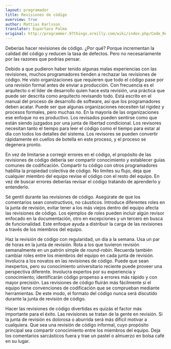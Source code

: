 ```yaml
---
layout: programador
title: Revisiones de código
overview: true
author: Mattias Karlsson
translator: Espartaco Palma
original: http://programmer.97things.oreilly.com/wiki/index.php/Code_Reviews
---
```


Deberías hacer revisiones de código. ¿Por qué? Porque incrementan la
calidad del código y reducen la tasa de defectos. Pero no necesariamente
por las razones que podrías pensar.

Debido a que pudieron haber tenido algunas malas experiencias con las
revisiones, muchos programadores tienden a rechazar las revisiones de
código. He visto organizaciones que requieren que todo el código pase
por una revisión formal antes de enviar a producción. Con frecuencia es
el arquitecto o el líder de desarrollo quien hace esta revisión, una
práctica que puede ser descrita como arquitecto revisando todo. Está
escrito en el manual del proceso de desarrollo de software, así que los
programadores deben acatar. Puede ser que algunas organizaciones
necesiten tal rigidez y procesos formales, pero muchas no. En la mayoría
de las organizaciones ese enfoque no es productivo. Los revisados pueden
sentirse como que están siendo juzgados por una junta de libertad
condicional. Los revisores necesitan tanto el tiempo para leer el código
como el tiempo para estar al día con todos los detalles del sistema. Los
revisores se pueden convertir rápidamente en cuellos de botella en este
proceso, y el proceso se degenera pronto.

En vez de limitarse a corregir errores en el código, el propósito de las
revisiones de código debería ser compartir conocimiento y establecer
guías comunes de codificación. Compartir tu código con otros
programadores habilita la propiedad colectiva de código. No limites su
flujo,  deja que cualquier miembro del equipo revise el código con el
resto del equipo. En vez de buscar errores deberías revisar el código
tratando de aprenderlo y entenderlo.

Sé gentil durante las revisiones de código. Asegúrate de que los
comentarios sean constructivos, no cáusticos. Introduce diferentes roles
en la junta de revisión, evitar tener a los más viejos dentro del equipo
afecta las revisiones de código. Los ejemplos de roles pueden incluir
algún revisor enfocado en la documentación, otro en excepciones y un
tercero en busca de funcionalidad. Este enfoque ayuda a distribuir la
carga de las revisiones a través de los miembros del equipo.

Haz la revisión de código con regularidad, un día a la semana. Usa un
par de horas en la junta de revisión. Rota a los que tuvieron revisión
semanalmente en un patrón simple de _round-robin_. Recuerda también
cambiar roles entre los miembros del equipo en cada junta de revisión.
Involucra a los novatos en las revisiones de código. Puede que sean
inexpertos, pero su conocimiento universitario reciente puede proveer
una perspectiva diferente. Involucra expertos por su experiencia y
conocimiento; identificarán código propenso a errores más rápido y con
mayor precisión. Las revisiones de código fluirán más fácilmente si el
equipo tiene convenciones de codificación que se comprueban mediante
herramientas. De este modo, el formato del código nunca será discutido
durante la junta de revisión de código.

Hacer las revisiones de código divertidas es quizás el factor más
importante para el éxito. Las revisiones se tratan de la gente en
revisión. Si la junta de revisión es dolorosa o aburrida será más
difícil motivar a cualquiera. Que sea una revisión de código informal,
cuyo propósito principal sea compartir conocimiento entre los miembros
del equipo. Deja los comentarios sarcásticos fuera y trae un pastel o
almuerzo en bolsa café en su lugar.

